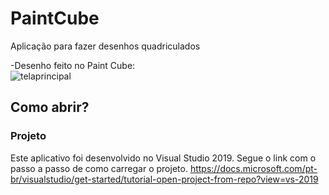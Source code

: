 # PaintCube
Aplicação para fazer desenhos quadriculados

-Desenho feito no Paint Cube:<br>
![telaprincipal](https://github.com/Christian-Samuel/PaintCube/blob/master/Imagens/Tela.gif?raw=true)



## Como abrir?
### Projeto
Este aplicativo foi desenvolvido no Visual Studio 2019.
Segue o link com o passo a passo de como carregar o projeto.
https://docs.microsoft.com/pt-br/visualstudio/get-started/tutorial-open-project-from-repo?view=vs-2019
